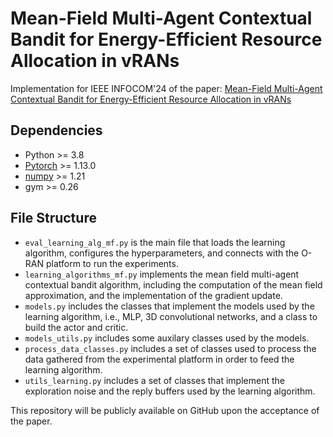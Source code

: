 # Mean-Field Multi-Agent Contextual Bandit for Energy-Efficient Resource Allocation in vRANs

Implementation for IEEE INFOCOM'24 of the paper: [Mean-Field Multi-Agent Contextual Bandit for Energy-Efficient Resource Allocation in vRANs](#) 

## Dependencies
* Python >= 3.8
* [Pytorch](https://pytorch.org/) >= 1.13.0 
* [numpy](https://numpy.org/) >= 1.21
* gym >= 0.26

## File Structure
- `eval_learning_alg_mf.py` is the main file that loads the learning algorithm, configures the hyperparameters, and connects with the O-RAN platform to run the experiments.
- `learning_algorithms_mf.py` implements the mean field multi-agent contextual bandit algorithm, including the computation of the mean field approximation, and the implementation of the gradient update.
- `models.py` includes the classes that implement the models used by the learning algorithm, i.e., MLP, 3D convolutional networks, and a class to build the actor and critic.
- `models_utils.py` includes some auxilary classes used by the models.
- `process_data_classes.py` includes a set of classes used to process the data gathered from the experimental platform in order to feed the learning algorithm.
- `utils_learning.py` includes a set of classes that implement the exploration noise and the reply buffers used by the learning algorithm.
 
This repository will be publicly available on GitHub upon the acceptance of the paper.





